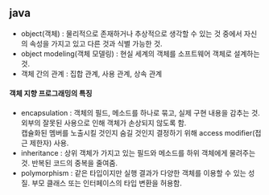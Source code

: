 ## java
- object(객체) : 물리적으로 존재하거나 추상적으로 생각할 수 있는 것 중에서 자신의 속성을 가지고 있고 다른 것과 식별 가능한 것.
- object modeling(객체 모델링) : 현실 세계의 객체를 소프트웨어 객체로 설계하는 것.
- 객체 간의 관계 : 집합 관계, 사용 관계, 상속 관계
#### 객체 지향 프로그래밍의 특징
- encapsulation : 객체의 필드, 메소드를 하나로 묶고, 실제 구현 내용을 감추는 것. 외부의 잘못된 사용으로 인해 객체가 손상되지 않도록 함. 
<br>캡슐화된 멤버를 노출시킬 것인지 숨길 것인지 결정하기 위해 access modifier(접근 제한자) 사용.
- inheritance : 상위 객체가 가지고 있는 필드와 메소드를 하위 객체에게 물려주는 것. 반복된 코드의 중복을 줄여줌.
- polymorphism : 같은 타입이지만 실행 결과가 다양한 객체를 이용할 수 있는 성질. 부모 클래스 또는 인터페이스의 타입 변환을 허용함.
